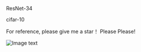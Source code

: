 ResNet-34

cifar-10

For reference, please give me a star！ Please Please!

![Image text](https://github.com/zzbbzz626/images/blob/main/1647694393(1).png)
